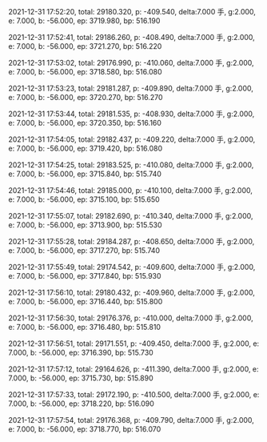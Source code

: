2021-12-31 17:52:20, total: 29180.320, p: -409.540, delta:7.000 手, g:2.000, e: 7.000, b: -56.000, ep: 3719.980, bp: 516.190

2021-12-31 17:52:41, total: 29186.260, p: -408.490, delta:7.000 手, g:2.000, e: 7.000, b: -56.000, ep: 3721.270, bp: 516.220

2021-12-31 17:53:02, total: 29176.990, p: -410.060, delta:7.000 手, g:2.000, e: 7.000, b: -56.000, ep: 3718.580, bp: 516.080

2021-12-31 17:53:23, total: 29181.287, p: -409.890, delta:7.000 手, g:2.000, e: 7.000, b: -56.000, ep: 3720.270, bp: 516.270

2021-12-31 17:53:44, total: 29181.535, p: -408.930, delta:7.000 手, g:2.000, e: 7.000, b: -56.000, ep: 3720.350, bp: 516.160

2021-12-31 17:54:05, total: 29182.437, p: -409.220, delta:7.000 手, g:2.000, e: 7.000, b: -56.000, ep: 3719.420, bp: 516.080

2021-12-31 17:54:25, total: 29183.525, p: -410.080, delta:7.000 手, g:2.000, e: 7.000, b: -56.000, ep: 3715.840, bp: 515.740

2021-12-31 17:54:46, total: 29185.000, p: -410.100, delta:7.000 手, g:2.000, e: 7.000, b: -56.000, ep: 3715.100, bp: 515.650

2021-12-31 17:55:07, total: 29182.690, p: -410.340, delta:7.000 手, g:2.000, e: 7.000, b: -56.000, ep: 3713.900, bp: 515.530

2021-12-31 17:55:28, total: 29184.287, p: -408.650, delta:7.000 手, g:2.000, e: 7.000, b: -56.000, ep: 3717.270, bp: 515.740

2021-12-31 17:55:49, total: 29174.542, p: -409.600, delta:7.000 手, g:2.000, e: 7.000, b: -56.000, ep: 3717.840, bp: 515.930

2021-12-31 17:56:10, total: 29180.432, p: -409.960, delta:7.000 手, g:2.000, e: 7.000, b: -56.000, ep: 3716.440, bp: 515.800

2021-12-31 17:56:30, total: 29176.376, p: -410.000, delta:7.000 手, g:2.000, e: 7.000, b: -56.000, ep: 3716.480, bp: 515.810

2021-12-31 17:56:51, total: 29171.551, p: -409.450, delta:7.000 手, g:2.000, e: 7.000, b: -56.000, ep: 3716.390, bp: 515.730

2021-12-31 17:57:12, total: 29164.626, p: -411.390, delta:7.000 手, g:2.000, e: 7.000, b: -56.000, ep: 3715.730, bp: 515.890

2021-12-31 17:57:33, total: 29172.190, p: -410.500, delta:7.000 手, g:2.000, e: 7.000, b: -56.000, ep: 3718.220, bp: 516.090

2021-12-31 17:57:54, total: 29176.368, p: -409.790, delta:7.000 手, g:2.000, e: 7.000, b: -56.000, ep: 3718.770, bp: 516.070